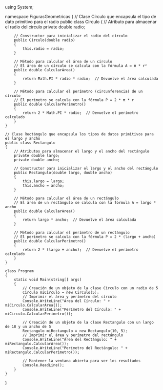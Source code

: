 using System;

namespace FigurasGeometricas
{
    // Clase Círculo que encapsula el tipo de dato primitivo para el radio
    public class Circulo
    {
        // Atributo para almacenar el radio del círculo
        private double radio;

        // Constructor para inicializar el radio del círculo
        public Circulo(double radio)
        {
            this.radio = radio;
        }

        // Método para calcular el área de un círculo
        // El área de un círculo se calcula con la fórmula A = π * r²
        public double CalcularArea()
        {
            return Math.PI * radio * radio;  // Devuelve el área calculada
        }

        // Método para calcular el perímetro (circunferencia) de un círculo
        // El perímetro se calcula con la fórmula P = 2 * π * r
        public double CalcularPerimetro()
        {
            return 2 * Math.PI * radio;  // Devuelve el perímetro calculado
        }
    }

    // Clase Rectángulo que encapsula los tipos de datos primitivos para el largo y ancho
    public class Rectangulo
    {
        // Atributos para almacenar el largo y el ancho del rectángulo
        private double largo;
        private double ancho;

        // Constructor para inicializar el largo y el ancho del rectángulo
        public Rectangulo(double largo, double ancho)
        {
            this.largo = largo;
            this.ancho = ancho;
        }

        // Método para calcular el área de un rectángulo
        // El área de un rectángulo se calcula con la fórmula A = largo * ancho
        public double CalcularArea()
        {
            return largo * ancho;  // Devuelve el área calculada
        }

        // Método para calcular el perímetro de un rectángulo
        // El perímetro se calcula con la fórmula P = 2 * (largo + ancho)
        public double CalcularPerimetro()
        {
            return 2 * (largo + ancho);  // Devuelve el perímetro calculado
        }
    }

    class Program
    {
        static void Main(string[] args)
        {
            // Creación de un objeto de la clase Circulo con un radio de 5
            Circulo miCirculo = new Circulo(5);
            // Imprimir el área y perímetro del círculo
            Console.WriteLine("Área del Círculo: " + miCirculo.CalcularArea());
            Console.WriteLine("Perímetro del Círculo: " + miCirculo.CalcularPerimetro());

            // Creación de un objeto de la clase Rectangulo con un largo de 10 y un ancho de 5
            Rectangulo miRectangulo = new Rectangulo(10, 5);
            // Imprimir el área y perímetro del rectángulo
            Console.WriteLine("Área del Rectángulo: " + miRectangulo.CalcularArea());
            Console.WriteLine("Perímetro del Rectángulo: " + miRectangulo.CalcularPerimetro());

            // Mantener la ventana abierta para ver los resultados
            Console.ReadLine();
        }
    }
}
